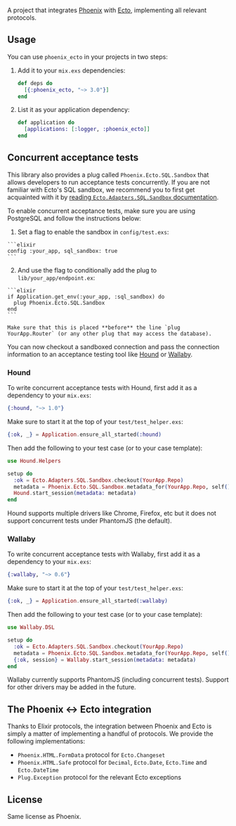 A project that integrates [Phoenix](http://github.com/phoenixframework/phoenix) with [Ecto](http://github.com/elixir-lang/ecto), implementing all relevant protocols.

## Usage

You can use `phoenix_ecto` in your projects in two steps:

1. Add it to your `mix.exs` dependencies:

    ```elixir
    def deps do
      [{:phoenix_ecto, "~> 3.0"}]
    end
    ```

2. List it as your application dependency:

    ```elixir
    def application do
      [applications: [:logger, :phoenix_ecto]]
    end
    ```

## Concurrent acceptance tests

This library also provides a plug called `Phoenix.Ecto.SQL.Sandbox` that allows developers to run acceptance tests concurrently. If you are not familiar with Ecto's SQL sandbox, we recommend you to first get acquainted with it by [reading `Ecto.Adapters.SQL.Sandbox` documentation](https://hexdocs.pm/ecto/Ecto.Adapters.SQL.Sandbox.html).

To enable concurrent acceptance tests, make sure you are using PostgreSQL and follow the instructions below:

  1. Set a flag to enable the sandbox in `config/test.exs`:

    ```elixir
    config :your_app, sql_sandbox: true
    ```

  2. And use the flag to conditionally add the plug to `lib/your_app/endpoint.ex`:

    ```elixir
    if Application.get_env(:your_app, :sql_sandbox) do
      plug Phoenix.Ecto.SQL.Sandbox
    end
    ```

    Make sure that this is placed **before** the line `plug YourApp.Router` (or any other plug that may access the database).

You can now checkout a sandboxed connection and pass the connection information to an acceptance testing tool like [Hound](https://github.com/hashnuke/hound) or [Wallaby](https://github.com/keathley/wallaby).

### Hound

To write concurrent acceptance tests with Hound, first add it as a dependency to your `mix.exs`:

```elixir
{:hound, "~> 1.0"}
```

Make sure to start it at the top of your `test/test_helper.exs`:

```elixir
{:ok, _} = Application.ensure_all_started(:hound)
```

Then add the following to your test case (or to your case template):

```elixir
use Hound.Helpers

setup do
  :ok = Ecto.Adapters.SQL.Sandbox.checkout(YourApp.Repo)
  metadata = Phoenix.Ecto.SQL.Sandbox.metadata_for(YourApp.Repo, self())
  Hound.start_session(metadata: metadata)
end
```

Hound supports multiple drivers like Chrome, Firefox, etc but it does not support concurrent tests under PhantomJS (the default).

### Wallaby

To write concurrent acceptance tests with Wallaby, first add it as a dependency to your `mix.exs`:

```elixir
{:wallaby, "~> 0.6"}
```

Make sure to start it at the top of your `test/test_helper.exs`:

```elixir
{:ok, _} = Application.ensure_all_started(:wallaby)
```

Then add the following to your test case (or to your case template):

```elixir
use Wallaby.DSL

setup do
  :ok = Ecto.Adapters.SQL.Sandbox.checkout(YourApp.Repo)
  metadata = Phoenix.Ecto.SQL.Sandbox.metadata_for(YourApp.Repo, self())
  {:ok, session} = Wallaby.start_session(metadata: metadata)
end
```

Wallaby currently supports PhantomJS (including concurrent tests). Support for other drivers may be added in the future.

## The Phoenix <-> Ecto integration

Thanks to Elixir protocols, the integration between Phoenix and Ecto is simply a matter of implementing a handful of protocols. We provide the following implementations:

  * `Phoenix.HTML.FormData` protocol for `Ecto.Changeset`
  * `Phoenix.HTML.Safe` protocol for `Decimal`, `Ecto.Date`, `Ecto.Time` and `Ecto.DateTime`
  * `Plug.Exception` protocol for the relevant Ecto exceptions

## License

Same license as Phoenix.
